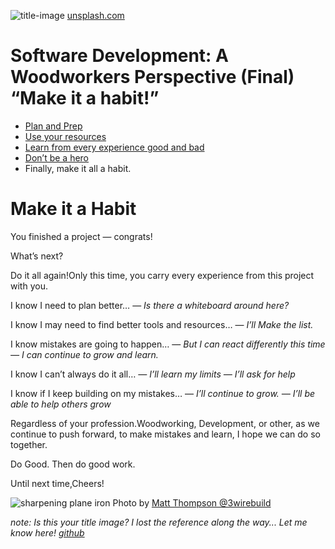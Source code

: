 ![title-image](https://raw.githubusercontent.com/mthomps4/posts/master/posts/software_development_a_woodworkers_perspective/images/part5/designer-working-on-laptop.jpg)
[unsplash.com](https://unsplash.com/)


# Software Development: A Woodworkers Perspective (Final) “Make it a habit!”

- [Plan and Prep](./software_development_a_woodworkers_perspective_(part1)-planning_and_preperation.md)
- [Use your resources](./software_development_a_woodworkers_perspective_(part2)-use_your_resources.md)
- [Learn from every experience good and bad](./software_development_a_woodworkers_perspective_(part3)-every-cut-counts.md)
- [Don’t be a hero](./software_development_a_woodworkers_perspective_(part4)-don't_be_a_hero.md)
- Finally, make it all a habit.

# **Make it a Habit**

You finished a project — congrats!

What’s next?

Do it all again!Only this time, you carry every experience from this project with you.

I know I need to plan better…
— *Is there a whiteboard around here?*

I know I may need to find better tools and resources…
— *I’ll Make the list.*

I know mistakes are going to happen…
— *But I can react differently this time
— I can continue to grow and learn.*

I know I can’t always do it all…
*— I’ll learn my limits
— I’ll ask for help*

I know if I keep building on my mistakes…
— *I’ll continue to grow.
— I’ll be able to help others grow*

Regardless of your profession.Woodworking, Development, or other, as we continue to push forward, to make mistakes and learn, I hope we can do so together.

Do Good. Then do good work.

Until next time,Cheers!


![sharpening plane iron](https://raw.githubusercontent.com/mthomps4/posts/master/posts/software_development_a_woodworkers_perspective/images/part5/screenshot.jpg)
Photo by [Matt Thompson @3wirebuild](https://instagram.com/3wirebuild)



_note: Is this your title image? I lost the reference along the way... Let me know here! [github](https://github.com/mthomps4/posts)_